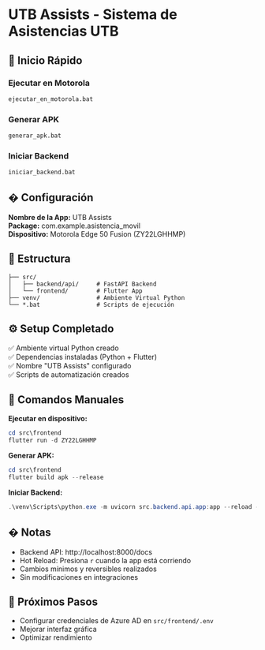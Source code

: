 # UTB Assists - Sistema de Asistencias UTB

## 🚀 Inicio Rápido

### Ejecutar en Motorola
```cmd
ejecutar_en_motorola.bat
```

### Generar APK
```cmd
generar_apk.bat
```

### Iniciar Backend
```cmd
iniciar_backend.bat
```

## � Configuración

**Nombre de la App:** UTB Assists  
**Package:** com.example.asistencia_movil  
**Dispositivo:** Motorola Edge 50 Fusion (ZY22LGHHMP)

## 📁 Estructura
```
├── src/
│   ├── backend/api/     # FastAPI Backend
│   └── frontend/        # Flutter App
├── venv/                # Ambiente Virtual Python
└── *.bat                # Scripts de ejecución
```

## ⚙️ Setup Completado

✅ Ambiente virtual Python creado  
✅ Dependencias instaladas (Python + Flutter)  
✅ Nombre "UTB Assists" configurado  
✅ Scripts de automatización creados  

## 🔧 Comandos Manuales

**Ejecutar en dispositivo:**
```powershell
cd src\frontend
flutter run -d ZY22LGHHMP
```

**Generar APK:**
```powershell
cd src\frontend
flutter build apk --release
```

**Iniciar Backend:**
```powershell
.\venv\Scripts\python.exe -m uvicorn src.backend.api.app:app --reload --host 0.0.0.0 --port 8000
```

## � Notas

- Backend API: http://localhost:8000/docs
- Hot Reload: Presiona `r` cuando la app está corriendo
- Cambios mínimos y reversibles realizados
- Sin modificaciones en integraciones

## 🎯 Próximos Pasos

- Configurar credenciales de Azure AD en `src/frontend/.env`
- Mejorar interfaz gráfica
- Optimizar rendimiento
